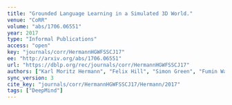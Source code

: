 ```yaml
---
title: "Grounded Language Learning in a Simulated 3D World."
venue: "CoRR"
volume: "abs/1706.06551"
year: 2017
type: "Informal Publications"
access: "open"
key: "journals/corr/HermannHGWFSSCJ17"
ee: "http://arxiv.org/abs/1706.06551"
url: "https://dblp.org/rec/journals/corr/HermannHGWFSSCJ17"
authors: ["Karl Moritz Hermann", "Felix Hill", "Simon Green", "Fumin Wang", "Ryan Faulkner", "Hubert Soyer", "David Szepesvari", "Wojciech Marian Czarnecki", "Max Jaderberg", "Denis Teplyashin", "Marcus Wainwright", "Chris Apps", "Demis Hassabis", "Phil Blunsom"]
sync_version: 3
cite_key: "journals/corr/HermannHGWFSSCJ17/Hermann/2017"
tags: ["DeepMind"]
---
```

